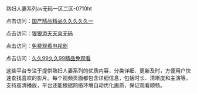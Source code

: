 熟妇人妻系列av无码一区二区-0710ht

点击访问：<a href="https://heiliaozj3tjd.pages.dev">国产精品精品久久久久久一</a>

点击访问：<a href="https://heiliaoe8ajia.pages.dev">狠狠添天天爽无码</a>

点击访问：<a href="https://heiliaoxqkkct.pages.dev">免费观看电视剧</a>

点击访问：<a href="https://heiliaoxwd5i8.pages.dev">久久99久久99精品免观看</a>

这些平台专注于提供熟妇人妻系列的优质内容，分类详细、更新及时，方便用户快速查找喜欢的影片。每个视频页面都包含详细信息，包括时长、清晰度和主演等，支持高清播放，平台还能根据网络环境自动优化画质，保证观看顺畅。

<span style="display:none;">[Canonical link](https://github.com/sang20250710/sang13 ）</span>
